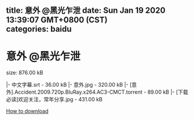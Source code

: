 
title: 意外 @黑光乍泄
date: Sun Jan 19 2020 13:39:07 GMT+0800 (CST)    
categories: baidu
---

# 意外 @黑光乍泄
size: 876.00 kB
 
 
|- 中文字幕.srt - 36.00 kB
|- 意外.jpg - 320.00 kB
|- [意外].Accident.2009.720p.BluRay.x264.AC3-CMCT.torrent - 89.00 kB
|- [下载必读]欢迎关注，常年分享.jpg - 431.00 kB

[How to download](https://bpcam.bemobtrk.com/go/2ceec3aa-1ca2-46d6-b9ff-aaa5c184517c?jno=2341)